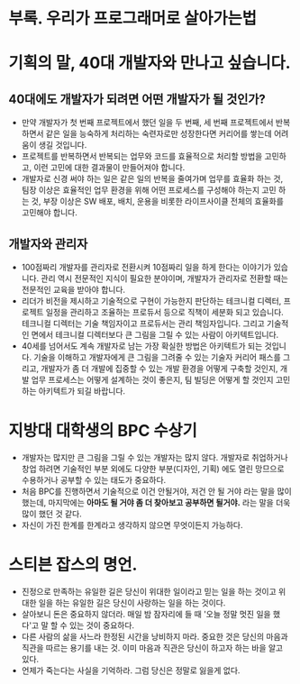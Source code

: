 # 부록. 우리가 프로그래머로 살아가는법

# 기획의 말, 40대 개발자와 만나고 싶습니다.
## 40대에도 개발자가 되려면 어떤 개발자가 될 것인가?
+ 만약 개발자가 첫 번째 프로젝트에서 했던 일을 두 번째, 세 번째 프로젝트에서 반복하면서 같은 일을 능숙하게 처리하는 숙련자로만 성장한다면 커리어를 쌓는데 어려움이 생길 것입니다.
+ 프로젝트를 반복하면서 반복되는 업무와 코드를 효율적으로 처리할 방법을 고민하고, 이런 고민에 대한 결과물이 만들어져야 합니다.
+ 개발자로 신경 써야 하는 일은 같은 일의 반복을 줄여가며 업무를 효율화 하는 것, 팀장 이상은 효율적인 업무 환경을 위해 어떤 프로세스를 구성해야 하는지 고민 하는 것, 부장 이상은 SW 배포, 배치, 운용을 비롯한 라이프사이클 전체의 효율화를 고민해야 합니다.

## 개발자와 관리자
+ 100점짜리 개발자를 관리자로 전환시켜 10점짜리 일을 하게 한다는 이야기가 있습니다.
관리 역시 전문적인 지식이 필요한 분야이며, 개발자가 관리자로 전환할 때는 전문적인 교육을 받아야 합니다.
+ 리더가 비전을 제시하고 기술적으로 구현이 가능한지 판단하는 테크니컬 디렉터, 프로젝트 일정을 관리하고 조율하는 프로듀서 등으로 직책이 세분화 되고 있습니다. 테크니컬 디렉터는 기술 책임자이고 프로듀서는 관리 책임자입니다.
그리고 기술적인 면에서 테크니컬 디렉터보다 큰 그림을 그릴 수 있는 사람이 아키텍트입니다.
+ 40세를 넘어서도 계속 개발자로 남는 가장 확실한 방법은 아키텍트가 되는 것입니다.
기술을 이해하고 개발자에게 큰 그림을 그려줄 수 있는 기술자 커리어 패스를 그리고, 개발자가 좀 더 개발에 집중할 수 있는 개발 환경을 어떻게 구축할 것인지, 개발 업무 프로세스는 어떻게 설계하는 것이 좋은지, 팀 빌딩은 어떻게 할 것인지 고민하는 아키텍트가 되길 바랍니다.

# 지방대 대학생의 BPC 수상기
+ 개발자는 많지만 큰 그림을 그릴 수 있는 개발자는 많지 않다. 개발자로 취업하거나 창업 하려면 기술적인 부분 외에도 다양한 부분(디자인, 기획) 에도 열린 망므으로 수용하거나 공부할 수 있는 태도가 중요하다.
+ 처음 BPC를 진행하면서 기술적으로 이건 안될거야, 저건 안 될 거야 라는 말을 많이 했는데, 마지막에는 **아마도 될 거야 좀 더 찾아보고 공부하면 될거야.** 라는 말을 더욱 많이 했던 것 같다.
+ 자신이 가진 한계를 한계라고 생각하지 않으면 무엇이든지 가능하다.

# 스티븐 잡스의 명언. 
+ 진정으로 만족하는 유일한 길은 당신이 위대한 일이라고 믿는 일을 하는 것이고 위대한 일을 하는 유일한 길은 당신이 사랑하는 일을 하는 것이다.
+ 살아보니 돈은 중요하지 않더라. 매일 밤 잠자리에 들 때 '오늘 정말 멋진 일을 했다'고 말 할 수 있는 것이 중요하다.
+ 다른 사람의 삶을 사느라 한정된 시간을 낭비하지 마라. 중요한 것은 당신의 마음과 직관을 따르는 용기를 내는 것. 이미 마음과 직관은 당신이 하고자 하는 바을 알고 있다.
+ 언제가 죽는다는 사실을 기억하라. 그럼 당신은 정말로 잃을게 없다.
